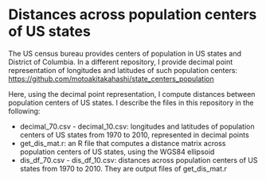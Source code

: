 # Distances across population centers of US states

The US census bureau provides centers of population in US states and District of Columbia. In a different repository, I provide decimal point representation of longitudes and latitudes of such population centers:
https://github.com/motoakitakahashi/state_centers_population

Here, using the decimal point representation, I compute distances between population centers of US states. I describe the files in this repository in the following:

- decimal_70.csv - decimal_10.csv: longitudes and latitudes of population centers of US states from 1970 to 2010, represented in decimal points
- get_dis_mat.r: an R file that computes a distance matrix across population centers of US states, using the WGS84 ellipsoid
- dis_df_70.csv - dis_df_10.csv: distances across population centers of US states from 1970 to 2010. They are output files of get_dis_mat.r